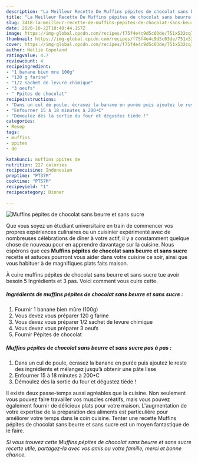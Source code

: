 ```yaml
---
description: "La Meilleur Recette De Muffins pépites de chocolat sans beurre et sans sucre"
title: "La Meilleur Recette De Muffins pépites de chocolat sans beurre et sans sucre"
slug: 3418-la-meilleur-recette-de-muffins-pepites-de-chocolat-sans-beurre-et-sans-sucre
date: 2020-10-22T10:40:44.157Z
image: https://img-global.cpcdn.com/recipes/f75f4e4c9d5c03de/751x532cq70/muffins-pepites-de-chocolat-sans-beurre-et-sans-sucre-photo-principale-de-la-recette.jpg
thumbnail: https://img-global.cpcdn.com/recipes/f75f4e4c9d5c03de/751x532cq70/muffins-pepites-de-chocolat-sans-beurre-et-sans-sucre-photo-principale-de-la-recette.jpg
cover: https://img-global.cpcdn.com/recipes/f75f4e4c9d5c03de/751x532cq70/muffins-pepites-de-chocolat-sans-beurre-et-sans-sucre-photo-principale-de-la-recette.jpg
author: Nellie Copeland
ratingvalue: 4.7
reviewcount: 4
recipeingredient:
- "1 banane bien mre 100g"
- "120 g farine"
- "1/2 sachet de levure chimique"
- "3 oeufs"
- " Ppites de chocolat"
recipeinstructions:
- "Dans un cul de poule, écrasez la banane en purée puis ajoutez le reste des ingrédients et mélangez jusqu’à obtenir une pâte lisse"
- "Enfourner 15 à 18 minutes à 200•C"
- "Démoulez dès la sortie du four et dégustez tiède !"
categories:
- Resep
tags:
- muffins
- ppites
- de

katakunci: muffins ppites de 
nutrition: 227 calories
recipecuisine: Indonesian
preptime: "PT37M"
cooktime: "PT57M"
recipeyield: "1"
recipecategory: Dinner

---
```



![Muffins pépites de chocolat sans beurre et sans sucre](https://img-global.cpcdn.com/recipes/f75f4e4c9d5c03de/751x532cq70/muffins-pepites-de-chocolat-sans-beurre-et-sans-sucre-photo-principale-de-la-recette.jpg)

Que vous soyez un étudiant universitaire en train de commencer vos propres expériences culinaires ou un cuisinier expérimenté avec de nombreuses célébrations de dîner à votre actif, il y a constamment quelque chose de nouveau pour en apprendre davantage sur la cuisine. Nous espérons que ces <strong> Muffins pépites de chocolat sans beurre et sans sucre </strong> recette et astuces pourront vous aider dans votre cuisine ce soir, ainsi que vous habituer à de magnifiques plats faits maison.

<!--inarticleads1-->

À cuire muffins pépites de chocolat sans beurre et sans sucre tue avoir besoin 5 Ingrédients et 3 pas. Voici comment vous cuire cette.

##### Ingrédients de muffins pépites de chocolat sans beurre et sans sucre :

1. Fournir 1 banane bien mûre (100g)
1. Vous devez vous préparer 120 g farine
1. Vous devez vous préparer 1/2 sachet de levure chimique
1. Vous devez vous préparer 3 oeufs
1. Fournir  Pépites de chocolat




<!--inarticleads2-->

##### Muffins pépites de chocolat sans beurre et sans sucre pas à pas :

1. Dans un cul de poule, écrasez la banane en purée puis ajoutez le reste des ingrédients et mélangez jusqu’à obtenir une pâte lisse
1. Enfourner 15 à 18 minutes à 200•C
1. Démoulez dès la sortie du four et dégustez tiède !




<!--inarticleads1-->

<p>
Il existe deux passe-temps aussi agréables que la cuisine. Non seulement vous pouvez faire travailler vos muscles créatifs, mais vous pouvez également fournir de délicieux plats pour votre maison. L'augmentation de votre expertise de la préparation des aliments est particulière pour améliorer votre temps dans le coin cuisine. Tenter une recette Muffins pépites de chocolat sans beurre et sans sucre est un moyen fantastique de le faire.
</p>

<p>
<i>Si vous trouvez cette Muffins pépites de chocolat sans beurre et sans sucre recette utile, partagez-la avec vos amis ou votre famille, merci et bonne chance.</i>
</p>
